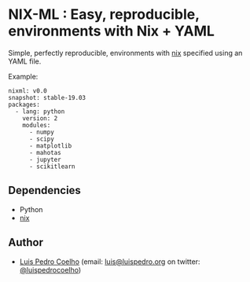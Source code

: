 # NIX-ML : Easy, reproducible, environments with Nix + YAML


Simple, perfectly reproducible, environments with [nix](https://nixos.org)
specified using an YAML file.

Example:

    nixml: v0.0
    snapshot: stable-19.03
    packages:
      - lang: python
        version: 2
        modules:
          - numpy
          - scipy
          - matplotlib
          - mahotas
          - jupyter
          - scikitlearn


## Dependencies

- Python
- [nix](https://nixos.org)

## Author

- [Luis Pedro Coelho](http://luispedro.org) (email: [luis@luispedro.org](mailto:luis@luispedro.org) on twitter: [@luispedrocoelho](https://twitter.com/luispedrocoelho))
